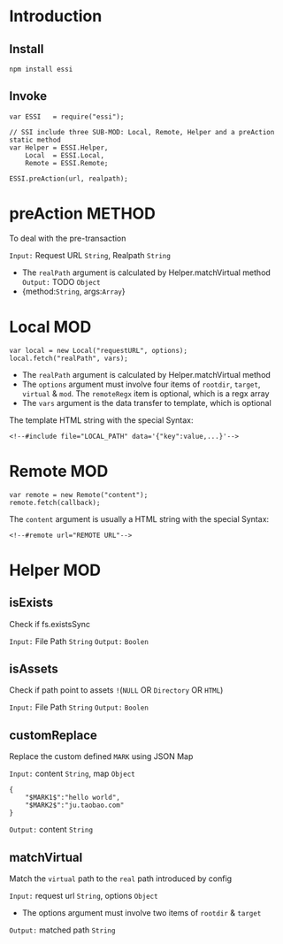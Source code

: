 # Introduction
## Install
```
npm install essi
```

## Invoke
```
var ESSI   = require("essi");

// SSI include three SUB-MOD: Local, Remote, Helper and a preAction static method
var Helper = ESSI.Helper,
    Local  = ESSI.Local,
    Remote = ESSI.Remote;

ESSI.preAction(url, realpath);
```

# preAction METHOD
To deal with the pre-transaction

`Input:` Request URL `String`, Realpath `String`
* The `realPath` argument is calculated by Helper.matchVirtual method
`Output:` TODO `Object`
* {method:`String`, args:`Array`}

# Local MOD
```
var local = new Local("requestURL", options);
local.fetch("realPath", vars);
```
* The `realPath` argument is calculated by Helper.matchVirtual method
* The `options` argument must involve four items of `rootdir`, `target`, `virtual` & `mod`. The `remoteRegx` item is optional, which is a regx array
* The `vars` argument is the data transfer to template, which is optional

The template HTML string with the special Syntax:
```
<!--#include file="LOCAL_PATH" data='{"key":value,...}'-->
```

# Remote MOD
```
var remote = new Remote("content");
remote.fetch(callback);
```
The `content` argument is usually a HTML string with the special Syntax:
```
<!--#remote url="REMOTE URL"-->
```

# Helper MOD

## isExists
Check if fs.existsSync

`Input:` File Path `String`
`Output:` `Boolen`

## isAssets
Check if path point to assets `!`(`NULL` OR `Directory` OR `HTML`)

`Input:` File Path `String`
`Output:` `Boolen`

## customReplace
Replace the custom defined `MARK` using JSON Map

`Input:` content `String`, map `Object`
```
{
    "$MARK1$":"hello world",
    "$MARK2$":"ju.taobao.com"
}
```
`Output:` content `String`

## matchVirtual
Match the `virtual` path to the `real` path introduced by config

`Input:` request url `String`, options `Object`
* The options argument must involve two items of `rootdir` & `target`

`Output:` matched path `String`